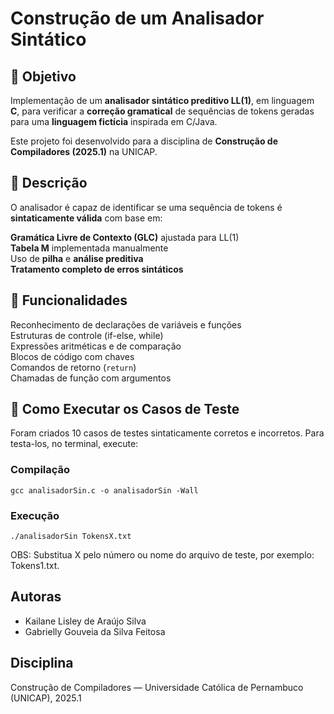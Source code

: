 # Construção de um Analisador Sintático 

## 🎯 Objetivo

Implementação de um **analisador sintático preditivo LL(1)**, em linguagem **C**, para verificar a **correção gramatical** de sequências de tokens geradas para uma **linguagem fictícia** inspirada em C/Java.

Este projeto foi desenvolvido para a disciplina de **Construção de Compiladores (2025.1)** na UNICAP.

## 📝 Descrição

O analisador é capaz de identificar se uma sequência de tokens é **sintaticamente válida** com base em:

**Gramática Livre de Contexto (GLC)** ajustada para LL(1)  
**Tabela M** implementada manualmente  
Uso de **pilha** e **análise preditiva**  
**Tratamento completo de erros sintáticos**

## 🔧 Funcionalidades

Reconhecimento de declarações de variáveis e funções  
Estruturas de controle (if-else, while)  
Expressões aritméticas e de comparação  
Blocos de código com chaves  
Comandos de retorno (`return`)  
Chamadas de função com argumentos

## 🚀 Como Executar os Casos de Teste

Foram criados 10 casos de testes sintaticamente corretos e incorretos.
Para testa-los, no terminal, execute:

### Compilação
```
gcc analisadorSin.c -o analisadorSin -Wall
```
### Execução
```
./analisadorSin TokensX.txt
```
OBS: Substitua X pelo número ou nome do arquivo de teste, por exemplo: Tokens1.txt.

## Autoras
- Kailane Lisley de Araújo Silva
- Gabrielly Gouveia da Silva Feitosa

## Disciplina
Construção de Compiladores — Universidade Católica de Pernambuco (UNICAP), 2025.1
